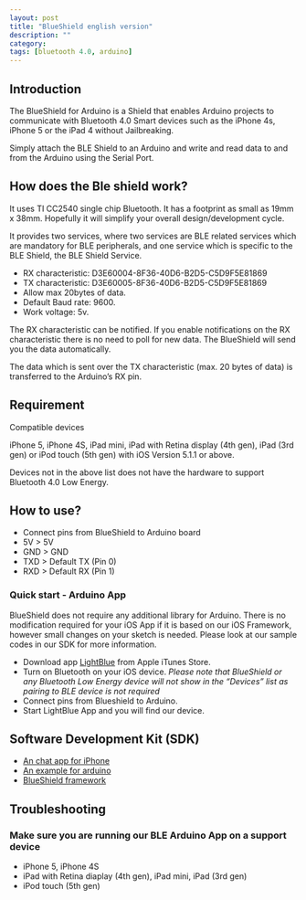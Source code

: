 ```yaml
---
layout: post
title: "BlueShield english version"
description: ""
category: 
tags: [bluetooth 4.0, arduino]
---
```


## Introduction

The BlueShield for Arduino is a Shield that enables Arduino projects to communicate with Bluetooth 4.0 Smart devices such as the iPhone 4s, iPhone 5 or the iPad 4 without Jailbreaking.

Simply attach the BLE Shield to an Arduino and write and read data to and from the Arduino using the Serial Port. 

## How does the Ble shield work?

It uses TI CC2540 single chip Bluetooth. It has a footprint as small as 19mm x 38mm. Hopefully it will simplify your overall design/development cycle.

It provides two services, where two services are BLE related services which are mandatory for BLE peripherals, and one service which is specific to the BLE Shield, the BLE Shield Service.

* RX characteristic: D3E60004-8F36-40D6-B2D5-C5D9F5E81869
* TX characteristic: D3E60005-8F36-40D6-B2D5-C5D9F5E81869
* Allow max 20bytes of data.
* Default Baud rate: 9600.
* Work voltage: 5v.

The RX characteristic can be notified. If you enable notifications on the RX characteristic there is no need to poll for new data. The BlueShield will send you the data automatically. 

The data which is sent over the TX characteristic (max. 20 bytes of data) is transferred to the Arduino’s RX pin. 

## Requirement

Compatible devices

iPhone 5, iPhone 4S, iPad mini, iPad with Retina display (4th gen), iPad (3rd gen) or iPod touch (5th gen) with iOS Version 5.1.1 or above.

Devices not in the above list does not have the hardware to support Bluetooth 4.0 Low Energy. 

## How to use?

* Connect pins from BlueShield to Arduino board
 * 5V > 5V
 * GND > GND
 * TXD > Default TX (Pin 0)
 * RXD > Default RX (Pin 1)

### Quick start - Arduino App

BlueShield does not require any additional library for Arduino. There is no modification required for your iOS App if it is based on our iOS Framework, however small changes on your sketch is needed. Please look at our sample codes in our SDK for more information. 

* Download app [LightBlue](https://itunes.apple.com/app/lightblue/id557428110?mt=8) from Apple iTunes Store.
* Turn on Bluetooth on your iOS device. *Please note that BlueShield or any Bluetooth Low Energy device will not show in the “Devices” list as pairing to BLE device is not required*
* Connect pins from Blueshield to Arduino.
* Start LightBlue App and you will find our device.

## Software Development Kit (SDK)

* [An chat app for iPhone](https://github.com/volca/BlueShieldDemo)
* [An example for arduino](https://gist.github.com/volca/5473218)
* [BlueShield framework](https://github.com/volca/BlueShieldFramework)

## Troubleshooting

### Make sure you are running our BLE Arduino App on a support device 

- iPhone 5, iPhone 4S 
- iPad with Retina diaplay (4th gen), iPad mini, iPad (3rd gen) 
- iPod touch (5th gen)

